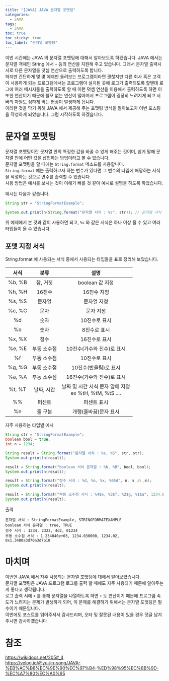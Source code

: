 ```yaml
---
title: "[JAVA] JAVA 문자열 포맷팅"
categories:
  - JAVA
tags:
  - JAVA
toc: true
toc_sticky: true
toc_label: "문자열 포맷팅"
---
```


이번 시간에는 JAVA 의 문자열 포맷팅에 대해서 알아보도록 하겠습니다.
JAVA 에서는 문자열 객체인 String 에서 `+` 등의 연산을 지원해 주고 있습니다. 그래서 문자열 출력시 서로 다른 문자열을 덧셈 연산으로 출력하도록 합니다.   
하지만 간단하게 몇 몇 예제만 돌려보는 프로그램이라면 괜찮지만 다른 회사 혹은 고객이 사용하게 되는 프로그램에서는 프로그램이 설치된 곳에 로그가 출력되도록 할텐데 로그에 여러 메시지들을 출력하도록 할 때 이런 덧셈 연산을 이용해서 출력하도록 하면 이 또한 연산이기 때문에 쓸모 없는 연산이 많아져서 프로그램이 굉장히 느려지게 되고 서버의 자원도 심하게 먹는 현상이 발생하게 됩니다.   
이러한 것을 막기 위해 JAVA 에서 제공해 주는 포맷팅 방식을 알아보고자 이번 포스팅을 작성하게 되었습니다. 그럼 시작하도록 하겠습니다.

# 문자열 포맷팅

문자열 포맷팅이란 문자열 안의 특정한 값을 바꿀 수 있게 해주는 것이며, 쉽게 말해 문자열 안에 어떤 값을 삽입하는 방법이라고 볼 수 있습니다.   
문자열 포맷팅을 할 때에는 `String.format` 메소드를 사용합니다.   
`String.format` 에는 출력하고자 하는 변수가 있다면 그 변수의 타입에 해당하는 서식을 작성하는 것으로 변수를 출력할 수 있습니다.   
사용 방법은 예시를 보시는 것이 이해가 빠를 것 같아 예시로 설명을 하도록 하겠습니다.

예시는 다음과 같습니다.

```java
String str = "StringFormatExample";

System.out.println(String.format("문자열 서식 : %s", str)); // 문자열 서식 : StringFormatExample 출력

```

위 예제에서 본 것과 같이 사용하면 되고, `%s` 와 같은 서식은 하나 이상 올 수 있고 여러 타입들이 올 수 있습니다.

## 포맷 지정 서식

String.format 에 사용되는 서식 중에서 사용되는 타입들을 표로 정리해 보았습니다.

|서식|분류|설명|
|:-:|:--:|:-:|
|%b, %B|참, 거짓|boolean 값 지정|
|%h, %H|16진수|16진수 지정|
|%s, %S|문자열|문자열 지정|
|%c, %C|문자|문자 지정|
|%d|숫자|10진수로 표시|
|%o|숫자|8진수로 표시|
|%x, %X|정수|16진수로 표시|
|%e, %E|부동 소수점|10진수(가수와 진수)로 표시|
|%f|부동 소수점|10진수로 표시|
|%g, %G|부동 소수점|10진수(반올림)로 표시|
|%a, %A|부동 소수점|16진수(가수와 진수)로 표시|
|%t, %T|날짜, 시간|날짜 및 시간 서식 문자 앞에 지정 <br> ex %tH, %tM, %tS ....|
|%%|퍼센트|퍼센트 표시|
|%n|줄 구분|개행(줄바꿈)문자 표시|

자주 사용하는 타입별 예시

```java
String str = "StringFormatExample";
boolean bool = true;
int n = 1234;

String result = String.format("문자열 서식 : %s, %S", str, str);
System.out.println(result);

result = String.format("boolean 서식 문자열 : %b, %B", bool, bool);
System.out.println(result);

result = String.format("정수 서식 : %d, %o, %x, %05d", n, n ,n ,n);
System.out.println(result);

result = String.format("부동 소수점 서식 : %4$e, %3$f, %2$g, %1$a", 1234.01, 1234.02, 1234.03, 1234.04);
System.out.println(result);
```

출력
```
문자열 서식 : StringFormatExample, STRINGFORMATEXAMPLE
boolean 서식 문자열 : true, TRUE
정수 서식 : 1234, 2322, 4d2, 01234
부동 소수점 서식 : 1.234040e+03, 1234.030000, 1234.02, 0x1.3480a3d70a3d7p10
```

# 마치며

이번엔 JAVA 에서 자주 사용되는 문자열 포맷팅에 대해서 알아보았습니다.   
문자열 포맷팅은 JAVA 프로그램 로그를 출력 할 때에도 자주 사용되기 때문에 알아두는게 좋다고 생각됩니다.   
로그 출력 시에 `+` 를 통해 문자열을 나열하도록 하면 `+` 도 연산이기 때문에 프로그램 속도가 느려지는 문제가 발생하게 되어, 이 문제를 해결하기 위해서는 문자열 포맷팅은 필수이기 때문입니다.   
이번에도 포스트를 읽어주셔서 감사드리며, 오타 및 잘못된 내용이 있을 경우 댓글 남겨주시면 감사하겠습니다

# 참조
<https://wikidocs.net/205#_4>   
<https://velog.io/@yu-jin-song/JAVA-%EB%AC%B8%EC%9E%90%EC%97%B4-%ED%98%95%EC%8B%9D-%EC%A7%80%EC%A0%95>